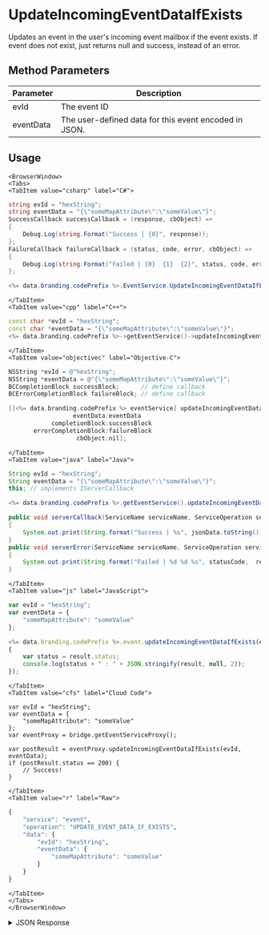 # UpdateIncomingEventDataIfExists

Updates an event in the user's incoming event mailbox if the event exists. If event does not exist, just returns null and success, instead of an error.

<PartialServop service_name="event" operation_name="UPDATE_EVENT_DATA_IF_EXISTS" />

## Method Parameters

| Parameter | Description                                           |
| --------- | ----------------------------------------------------- |
| evId      | The event ID                                          |
| eventData | The user-defined data for this event encoded in JSON. |

## Usage

```mdx-code-block
<BrowserWindow>
<Tabs>
<TabItem value="csharp" label="C#">
```

```csharp
string evId = "hexString";
string eventData = "{\"someMapAttribute\":\"someValue\"}";
SuccessCallback successCallback = (response, cbObject) =>
{
    Debug.Log(string.Format("Success | {0}", response));
};
FailureCallback failureCallback = (status, code, error, cbObject) =>
{
    Debug.Log(string.Format("Failed | {0}  {1}  {2}", status, code, error));
};

<%= data.branding.codePrefix %>.EventService.UpdateIncomingEventDataIfExists(evId, eventData, successCallback, failureCallback);
```

```mdx-code-block
</TabItem>
<TabItem value="cpp" label="C++">
```

```cpp
const char *evId = "hexString";
const char *eventData = "{\"someMapAttribute\":\"someValue\"}";
<%= data.branding.codePrefix %>->getEventService()->updateIncomingEventDataIfExists(evId, eventData, this);
```

```mdx-code-block
</TabItem>
<TabItem value="objectivec" label="Objective-C">
```

```objectivec
NSString *evId = @"hexString";
NSString *eventData = @"{\"someMapAttribute\":\"someValue\"}";
BCCompletionBlock successBlock;      // define callback
BCErrorCompletionBlock failureBlock; // define callback

[[<%= data.branding.codePrefix %> eventService] updateIncomingEventDataIfExists:evId
                  eventData:eventData
            completionBlock:successBlock
       errorCompletionBlock:failureBlock
                   cbObject:nil];
```

```mdx-code-block
</TabItem>
<TabItem value="java" label="Java">
```

```java
String evId = "hexString";
String eventData = "{\"someMapAttribute\":\"someValue\"}";
this; // implements IServerCallback

<%= data.branding.codePrefix %>.getEventService().updateIncomingEventDataIfExists(evId, eventData, this);

public void serverCallback(ServiceName serviceName, ServiceOperation serviceOperation, JSONObject jsonData)
{
    System.out.print(String.format("Success | %s", jsonData.toString()));
}
public void serverError(ServiceName serviceName, ServiceOperation serviceOperation, int statusCode, int reasonCode, String jsonError)
{
    System.out.print(String.format("Failed | %d %d %s", statusCode,  reasonCode, jsonError.toString()));
}
```

```mdx-code-block
</TabItem>
<TabItem value="js" label="JavaScript">
```

```javascript
var evId = "hexString";
var eventData = {
    "someMapAttribute": "someValue"
};

<%= data.branding.codePrefix %>.event.updateIncomingEventDataIfExists(evId, eventData, result =>
{
	var status = result.status;
	console.log(status + " : " + JSON.stringify(result, null, 2));
});
```

```mdx-code-block
</TabItem>
<TabItem value="cfs" label="Cloud Code">
```

```cfscript
var evId = "hexString";
var eventData = {
    "someMapAttribute": "someValue"
};
var eventProxy = bridge.getEventServiceProxy();

var postResult = eventProxy.updateIncomingEventDataIfExists(evId, eventData);
if (postResult.status == 200) {
    // Success!
}
```

```mdx-code-block
</TabItem>
<TabItem value="r" label="Raw">
```

```r
{
	"service": "event",
	"operation": "UPDATE_EVENT_DATA_IF_EXISTS",
	"data": {
		"evId": "hexString",
		"eventData": {
			"someMapAttribute": "someValue"
		}
	}
}
```

```mdx-code-block
</TabItem>
</Tabs>
</BrowserWindow>
```

<details>
<summary>JSON Response</summary>

```json
{
    "status": 200,
    "data": null
}
```

</details>
